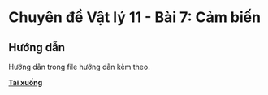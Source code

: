 # Chuyên đề Vật lý 11 - Bài 7: Cảm biến

## Hướng dẫn
Hướng dẫn trong file hướng dẫn kèm theo.

**[Tải xuống](https://github.com/haolem/CDVL/releases/tag/main-file)**
